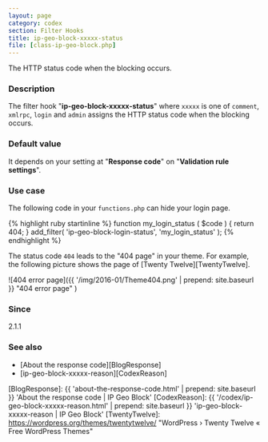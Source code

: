 ```yaml
---
layout: page
category: codex
section: Filter Hooks
title: ip-geo-block-xxxxx-status
file: [class-ip-geo-block.php]
---
```


The HTTP status code when the blocking occurs.

<!--more-->

### Description ###

The filter hook "**ip-geo-block-xxxxx-status**" where `xxxxx` is one of 
`comment`, `xmlrpc`, `login` and `admin` assigns the HTTP status code when 
the blocking occurs.

### Default value ###

It depends on your setting at "**Response code**" on 
"**Validation rule settings**".

### Use case ###

The following code in your `functions.php` can hide your login page.

{% highlight ruby startinline %}
function my_login_status ( $code ) {
    return 404;
}
add_filter( 'ip-geo-block-login-status', 'my_login_status' );
{% endhighlight %}

The status code `404` leads to the "404 page" in your theme. For example, the 
following picture shows the page of [Twenty Twelve][TwentyTwelve].

![404 error page]({{ '/img/2016-01/Theme404.png' | prepend: site.baseurl }}
 "404 error page"
)

### Since ###

2.1.1

### See also ###

- [About the response code][BlogResponse]
- [ip-geo-block-xxxxx-reason][CodexReason]

[IP-Geo-Block]: https://wordpress.org/plugins/ip-geo-block/ "WordPress › IP Geo Block « WordPress Plugins"
[GetStatus]:    https://developer.wordpress.org/reference/functions/get_status_header_desc/ "WordPress › get_status_header_desc() | Function | WordPress Developer Resources"
[BlogResponse]: {{ 'about-the-response-code.html' | prepend: site.baseurl }} 'About the response code | IP Geo Block'
[CodexReason]:  {{ '/codex/ip-geo-block-xxxxx-reason.html' | prepend: site.baseurl }} 'ip-geo-block-xxxxx-reason | IP Geo Block'
[TwentyTwelve]: https://wordpress.org/themes/twentytwelve/ "WordPress › Twenty Twelve « Free WordPress Themes"
